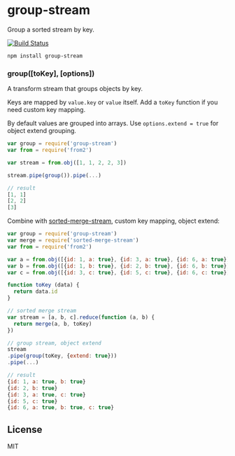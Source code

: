 # group-stream

Group a sorted stream by key.

[![Build Status](https://travis-ci.org/cshum/group-stream.svg?branch=master)](https://travis-ci.org/cshum/group-stream)

```
npm install group-stream
```

### group([toKey], [options])
A transform stream that groups objects by key.

Keys are mapped by `value.key` or `value` itself. Add a `toKey` function if you need custom key mapping.

By default values are grouped into arrays. Use `options.extend = true` for object extend grouping.

```js
var group = require('group-stream')
var from = require('from2')

var stream = from.obj([1, 1, 2, 2, 3])

stream.pipe(group()).pipe(...)

// result
[1, 1]
[2, 2]
[3]
```

Combine with [sorted-merge-stream](https://github.com/cshum/sorted-merge-stream),
custom key mapping, object extend:

```js
var group = require('group-stream')
var merge = require('sorted-merge-stream')
var from = require('from2')

var a = from.obj([{id: 1, a: true}, {id: 3, a: true}, {id: 6, a: true}])
var b = from.obj([{id: 1, b: true}, {id: 2, b: true}, {id: 6, b: true}])
var c = from.obj([{id: 3, c: true}, {id: 5, c: true}, {id: 6, c: true}])

function toKey (data) {
  return data.id
}

// sorted merge stream
var stream = [a, b, c].reduce(function (a, b) {
  return merge(a, b, toKey)
})

// group stream, object extend
stream
.pipe(group(toKey, {extend: true}))
.pipe(...)

// result
{id: 1, a: true, b: true}
{id: 2, b: true}
{id: 3, a: true, c: true}
{id: 5, c: true}
{id: 6, a: true, b: true, c: true}

```

## License

MIT

